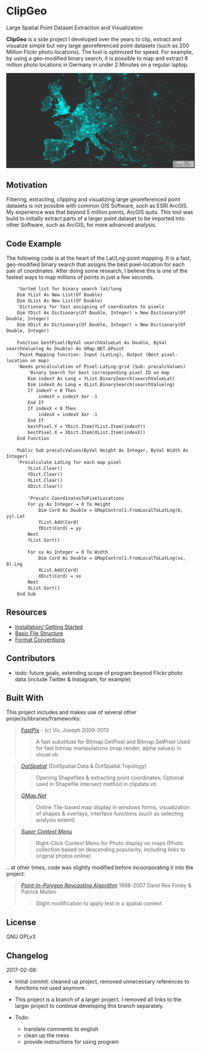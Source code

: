 ClipGeo 
=============
Large Spatial Point Dataset Extraction and Visualization

**ClipGeo** is a side project I developed over the years to clip, extract and visualize simple but very 
large georeferenced point datasets (such as 200 Million Flickr photo locations). The tool is optimized for speed. 
For example, by using a geo-modified binary search, it is possible to map and extract 6 million photo locations in Germany in under 2 Minutes on a regular laptop.

![ClipGeo Vis Example](https://github.com/Sieboldianus/ClipGeo/blob/master/ressources/Europe_b.png?raw=true)

## Motivation

Filtering, extracting, clipping and visualizing large georeferenced point datasets is not possible with common GIS Software, such as ESRI ArcGIS. 
My experience was that beyond 5 million points, ArcGIS quits. This tool was build to initially extract parts of a larger point dataset to be imported into other Software, 
such as ArcGIS, for more advanced analysis.

## Code Example

The following code is at the heart of the Lat/Lng-point mapping. It is a fast, geo-modified binary search that assigns the best pixel-location for each pair of coordinates. After doing some research, I believe this is one of the fastest ways to map millions of points in just a few seconds.

```vbnet
    'Sorted list for binary search lat/long
    Dim YList As New List(Of Double)
    Dim XList As New List(Of Double)
    'Dictionary for fast assigning of coordinates to pixels
    Dim YDict As Dictionary(Of Double, Integer) = New Dictionary(Of Double, Integer)
    Dim XDict As Dictionary(Of Double, Integer) = New Dictionary(Of Double, Integer)
    
    Function bestPixel(ByVal searchValueLat As Double, ByVal searchValuelng As Double) As GMap.NET.GPoint
    'Point Mapping function: Input (LatLng), Output (Best pixel-location on map)
    'Needs precalculation of Pixel-LatLng-grid (Sub: precalcValues) 
        'Binary Search for best corresponding pixel ID on map
        Dim indexY As Long = YList.BinarySearch(searchValueLat)
        Dim indexX As Long = XList.BinarySearch(searchValuelng)
        If indexY < 0 Then
            indexY = indexY Xor -1
        End If
        If indexX < 0 Then
            indexX = indexX Xor -1
        End If
        bestPixel.Y = YDict.Item(YList.Item(indexY))
        bestPixel.X = XDict.Item(XList.Item(indexX))
    End Function
        
    Public Sub precalcValues(ByVal Height As Integer, ByVal Width As Integer)
    'Precalculate LatLng for each map pixel
        YList.Clear() 
        YDict.Clear() 
        XList.Clear()
        XDict.Clear()

        'Precalc CoordinatesToPixelLocations
        For yy As Integer = 0 To Height
            Dim Cord As Double = GMapControl1.FromLocalToLatLng(0, yy).Lat
            YList.Add(Cord)
            YDict(Cord) = yy
        Next
        YList.Sort()

        For xx As Integer = 0 To Width
            Dim Cord As Double = GMapControl1.FromLocalToLatLng(xx, 0).Lng
            XList.Add(Cord)
            XDict(Cord) = xx
        Next
        XList.Sort()       
    End Sub
```

## Resources

* [Installation/ Getting Started](../../wiki/Installation-&-Getting-started)
* [Basic File Structure](../../wiki/Basic-File-Structure)
* [Format Conventions](../../wiki/Basic-Format-Conventions)


## Contributors

* todo: future goals, extending scope of program beyond Flickr photo data (include Twitter & Instagram, for example)

## Built With
This project includes and makes use of several other projects/libraries/frameworks:

>[*FastPix*](http://www.vbforums.com/showthread.php?586709-FastPix-Rapid-Pixel-Processing-for-Dummies-and-Dudes) - (c) Vic Joseph 2009-2013
>> A fast substitute for Bitmap.GetPixel and Bitmap.SetPixel
>> Used for fast bitmap manipulations (map render, alpha values) in visual.vb

>[*DotSpatial*](https://github.com/DotSpatial/DotSpatial) (DotSpatial.Data & DotSpatial.Topology)
>> Opening Shapefiles & extracting point coordinates; Optional used in Shapefile intersect method in clipdata.vb

>[*GMap.Net*](https://github.com/radioman/greatmaps)
>>Online Tile-based map display in windows forms, visualization of shapes & overlays, interface functions (such as selecting analysis extent)

>[*Super Context Menu*](https://www.codeproject.com/Articles/22780/Super-Context-Menu-Strip)
>>Right-Click Context Menu for Photo display on maps (Photo collection based on descending popularity, including links to original photos online)

.. at other times, code was slightly modified before incoorporating it into the project:
>[*Point-In-Polygon Raycasting Algorithm*](http://alienryderflex.com/polygon/) 1998-2007 Darel Rex Finley & Patrick Mullen
>>Slight modification to apply test in a spatial context


## License

GNU GPLv3

## Changelog

2017-02-08:

* Initial commit: cleaned up project, removed unnecessary references to functions not used anymore.

* This project is a branch of a larger project. I removed all links to the larger project to continue developing  this branch separately.

* Todo:
    * translate comments to english
    * clean up the mess
    * provide instructions for using program

[//]: # (Readme formatting based on https://gist.github.com/PurpleBooth/109311bb0361f32d87a2) 
